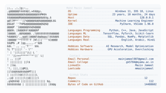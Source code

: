 <picture>
  <source srcset="https://raw.githubusercontent.com/mmazinjameel/mmazinjameel/main/dark_mode.svg?v=1759169745" media="(prefers-color-scheme: dark)">
  <img src="https://raw.githubusercontent.com/mmazinjameel/mmazinjameel/main/light_mode.svg?v=1759169745">
</picture>
